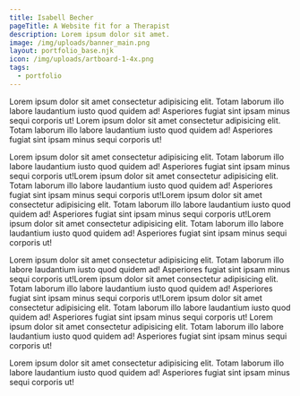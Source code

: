 ```yaml
---
title: Isabell Becher
pageTitle: A Website fit for a Therapist
description: Lorem ipsum dolor sit amet.
image: /img/uploads/banner_main.png
layout: portfolio_base.njk
icon: /img/uploads/artboard-1-4x.png
tags:
  - portfolio
---
```


Lorem ipsum dolor sit amet consectetur adipisicing elit. Totam laborum illo labore laudantium iusto quod quidem ad! Asperiores fugiat sint ipsam minus sequi corporis ut! Lorem ipsum dolor sit amet consectetur adipisicing elit. Totam laborum illo labore laudantium iusto quod quidem ad! Asperiores fugiat sint ipsam minus sequi corporis ut!

Lorem ipsum dolor sit amet consectetur adipisicing elit. Totam laborum illo labore laudantium iusto quod quidem ad! Asperiores fugiat sint ipsam minus sequi corporis ut!Lorem ipsum dolor sit amet consectetur adipisicing elit. Totam laborum illo labore laudantium iusto quod quidem ad! Asperiores fugiat sint ipsam minus sequi corporis ut!Lorem ipsum dolor sit amet consectetur adipisicing elit. Totam laborum illo labore laudantium iusto quod quidem ad! Asperiores fugiat sint ipsam minus sequi corporis ut!Lorem ipsum dolor sit amet consectetur adipisicing elit. Totam laborum illo labore laudantium iusto quod quidem ad! Asperiores fugiat sint ipsam minus sequi corporis ut!

Lorem ipsum dolor sit amet consectetur adipisicing elit. Totam laborum illo labore laudantium iusto quod quidem ad! Asperiores fugiat sint ipsam minus sequi corporis ut!Lorem ipsum dolor sit amet consectetur adipisicing elit. Totam laborum illo labore laudantium iusto quod quidem ad! Asperiores fugiat sint ipsam minus sequi corporis ut!Lorem ipsum dolor sit amet consectetur adipisicing elit. Totam laborum illo labore laudantium iusto quod quidem ad! Asperiores fugiat sint ipsam minus sequi corporis ut!
Lorem ipsum dolor sit amet consectetur adipisicing elit. Totam laborum illo labore laudantium iusto quod quidem ad! Asperiores fugiat sint ipsam minus sequi corporis ut!

Lorem ipsum dolor sit amet consectetur adipisicing elit. Totam laborum illo labore laudantium iusto quod quidem ad! Asperiores fugiat sint ipsam minus sequi corporis ut!